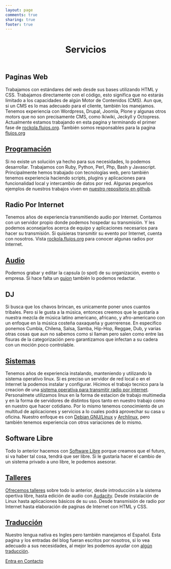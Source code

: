 ```yaml
---
layout: page
comments: true
sharing: true
footer: true
---
```

<header class="page-header">
<h1 class="entry-title"><i class="icon-cogs icon-large"></i> Servicios</h1>    
</header>

## Paginas Web

Trabajamos con estándares del web desde sus bases utilizando HTML y CSS. Trabajamos directamente con el código, esto significa que no estarás limitado a los capacidades de algún Motor de Contenidos (CMS). Aun que, si un CMS es lo mas adecuado para el cliente, también los manejamos. Tenemos experiencia con Wordpress, Drupal, Joomla, Plone y algunas otros motors que no son precisamente CMS, como Ikiwiki, Jeckyll y Octopress. Actualmente estamos trabajando en esta pagina y terminando el primer fase de [rockola.flujos.org](http://rockola.flujos.org "Rockolateka Radiofónica"). También somos responsables para la pagina [flujos.org](http://flujos.org "Flujos.org")

## [Programación](/blog/categories/hacks/ "Hacks")

Si no existe un solución ya hecho para sus necesidades, lo podemos desarrollar. Trabajamos con Ruby, Python, Perl, Php, Bash y Javascript. Principalmente hemos trabajado con tecnologías web, pero también tenemos experiencia haciendo scripts, plugins y aplicaciones para funcionalidad local y intercambio de datos por red. Algunas pequeños ejemplos de nuestros trabajos viven en [nuestro repositorio en github](http://github.com/kyv "github.com/kyv").

## Radio Por Internet

Tenemos años de experiencia transmitiendo audio por Internet. Contamos con un servidor propio donde podemos hospedar su transmisión. Y les podemos aconsejarlos acerca de equipo y aplicaciones necesarios para hacer su transmisión. Si quisieras transmitir su evento por Internet, cuenta con nosotros. Vista [rockola.flujos.org](http://rockola.flujos.org "Rockolateka Radiofónica") para conocer algunas radios por Internet.

## [Audio](/blog/categories/audio/ "Audio")

Podemos grabar y editar la capsula (o spot) de su organización, evento o empresa. Si hace falta un [guion](/blog/categories/guion/ "Guiones") también lo podemos redactar.

## DJ

Si busca que los chavos brincan, es unicamente poner unos cuantos tribales. Pero si le gusta a la música, entonces creemos que le gustaría a nuestra mezcla de música latino americano, africano, y afro-americano con un enfoque en la música costeña oaxaqueña y guerrerense. En especifico ponemos Cumbia, Chilena, Salsa, Samba, Hip-Hop, Reggae, Dub, y varias otras cosas que aun no sabemos como si llaman pero salen como entre las fisuras de la categorización pero garantizamos que infectan a su cadera con un moción poco controlable. 

## [Sistemas](/blog/categories/hacks/ "Hacks")

Tenemos años de experiencia instalando, manteniendo y utilizando la sistema operativo linux. Si es preciso un servidor de red local o en el Internet la podemos instalar y configurar. Hicimos el trabajo tecnico para la creacion de una [sistema operativa para transmitir radio por internet](http://www.flujos.org/fv/ "flujos-vivos"). Personalmete utilizamos linux en la forma de estacion de trabajo multimedia y en la forma de servidores de distintos tipos tanto en nuestro trabajo como en nuestro que hacer cotidiano. Por lo mismo tenemos conocimiento de un multitud de aplicaciones y servicios a lo cuales podrá aprovechar su casa u oficina. Nuestro enfoque es con [Debian GNU/Linux](http://debian.org "Debibian GNU/Linux")  y [Archlinux](http://archlinux.org "Archlinux"), pero también tenemos experiencia con otros variaciones de lo mismo. 

## Software Libre

Todo lo anterior hacemos con [Software Libre](http://es.wikipedia.org/wiki/Software_libre "Software Libre") porque creamos que el futuro, si va haber tal cosa, tendrá que ser libre. Si le gustaría hacer el cambio de un sistema privado a uno libre, le podemos asesorar.

## [Talleres](/talleres/ "Talleres")

[Ofrecemos talleres](/talleres/ "Talleres") sobre todo lo anterior, desde introducción a la sistema opertiva libre, hasta edición de audio con [Audacity](http://audacity.sourceforge.net "Audacity"). Desde instalación de Linux hasta aplicaciones básicos de su uso. Desde transmisión de radio por Internet hasta elaboración de paginas de Internet con HTML y CSS.

## [Traducción](/blog/categories/traduccion/ "Traducciones") 

Nuestro lengua nativa es Ingles pero también manejamos el Español. Esta pagina y los entradas del blog fueran escritos por nosotros, si lo vea adecuado a sus necesidades, al mejor les podemos ayudar con [algún traducción](/blog/categories/traduccion/ "Traducciones"). 

[Entra en Contacto](../contacto "Comunica con nosotros")
